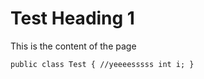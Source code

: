# Test Heading 1

This is the content of the page

`
public class Test
{
   //yeeeesssss
   int i;
}
`
